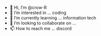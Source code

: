 - 👋 Hi, I’m @crow-R
- 👀 I’m interested in ... coding
- 🌱 I’m currently learning ... information tech
- 💞️ I’m looking to collaborate on ...
- 📫 How to reach me ... discord 

<!---
crow-R/crow-R is a ✨ special ✨ repository because its `README.md` (this file) appears on your GitHub profile.
You can click the Preview link to take a look at your changes.
--->
